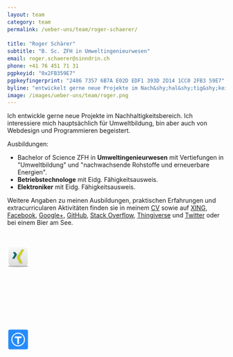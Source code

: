 ```yaml
---
layout: team
category: team
permalink: /ueber-uns/team/roger-schaerer/

title: "Roger Schärer"
subtitle: "B. Sc. ZFH in Umweltingenieurwesen"
email: roger.schaerer@sinndrin.ch
phone: +41 76 451 71 31
pgpkeyid: "0x2FB359E7"
pgpkeyfingerprint: "2486 7357 6B7A E02D EDF1 393D 2D14 1CC0 2FB3 59E7"
byline: "entwickelt gerne neue Projekte im Nach&shy;hal&shy;tig&shy;keits&shy;be&shy;reich. Er interessiert sich hauptsächlich für Umweltbildung, ist aber auch von Webdesign und Programmieren begeistert."
image: /images/ueber-uns/team/roger.png
---
```

Ich entwickle gerne neue Projekte im Nach&shy;hal&shy;tig&shy;keits&shy;be&shy;reich. Ich interessiere mich hauptsächlich für Umweltbildung, bin aber auch von Webdesign und Programmieren begeistert.

Ausbildungen:

- Bachelor of Science ZFH in **Umweltingenieurwesen** mit Vertiefungen in "Umweltbildung" und "nachwachsende Rohstoffe und erneuerbare Energien".
- **Betriebstechnologe** mit Eidg. Fähigkeitsausweis.
- **Elektroniker** mit Eidg. Fähigkeitsausweis.

Weitere Angaben zu meinen Ausbildungen, praktischen Erfahrungen und extracurricularen Aktivitäten finden sie in meinem [CV](/assets/files/Schaerer_Roger_CV.pdf) sowie auf [XING](https://www.xing.com/profile/Roger_Schaerer3), [Facebook](https://www.facebook.com/uruch), [Google+](https://plus.google.com/+RogerSchärer), [GitHub](https://github.com/rschaerer), [Stack Overflow](https://stackoverflow.com/users/3068252/mindestens), [Thingiverse](https://www.thingiverse.com/rschaerer/) und [Twitter](https://twitter.com/uru_ch) oder bei einem Bier am See.

<p>
  <a style="font-size: 55px; display:inline-block; vertical-align:middle; color:#3b5998;" href="https://www.facebook.com/uruch" target="_blank" rel="Roger Schärer"><i class="fi-social-facebook"></i></a>

  <a href="https://www.xing.com/profile/Roger_Schaerer3" target="_blank" rel="Roger Schärer"><img src="/images/design/contact-icons/icon-xing.png" alt="" height="50" width="50"></a>

  <a style="font-size: 55px; display:inline-block; vertical-align:middle; color:#55acee;" href="https://twitter.com/uru_ch" target="_blank" rel="Roger Schärer"><i class="fi-social-twitter"></i></a>

  <a style="font-size: 55px; color: red; display:inline-block; vertical-align:middle;" href="https://plus.google.com/+RogerSchärer" target="_blank" rel="Roger Schärer"><i class="fi-social-google-plus"></i></a>

  <a style="font-size: 55px; display:inline-block; vertical-align:middle; color:#222;" href="https://github.com/rschaerer" target="_blank" rel="Roger Schärer"><i class="fi-social-github"></i></a>

  <a style="font-size: 55px; display:inline-block; vertical-align:middle; color:#222;" href="https://stackoverflow.com/users/3068252/mindestens" target="_blank" rel="Roger Schärer"><i class="fi-social-stack-overflow"></i></a>

  <a href="https://www.thingiverse.com/rschaerer/" target="_blank" rel="Roger Schärer"><img src="/images/design/contact-icons/icon-thingiverse.png" alt="" height="50" width="50"></a>

</p>

